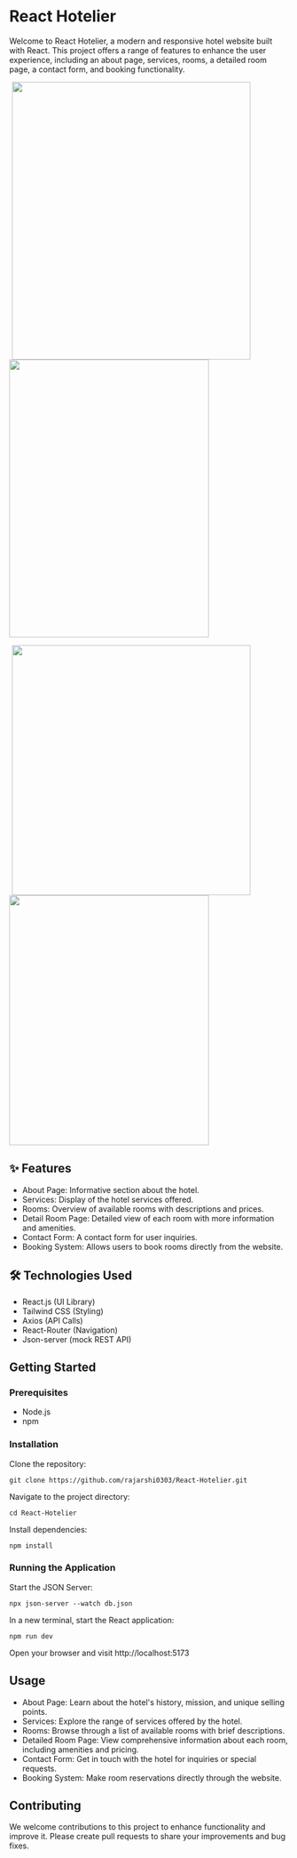 # React Hotelier

Welcome to React Hotelier, a modern and responsive hotel website built with React. This project offers a range of features to enhance the user experience, including an about page, services, rooms, a detailed room page, a contact form, and booking functionality.

<p float="left">
<img src="https://github.com/rajarshi0303/React-Hotelier/assets/128988468/2f953516-3349-432d-9f0a-efe179fa4af3" width="430" height="500" hspace="5" />
<img src="https://github.com/rajarshi0303/React-Hotelier/assets/128988468/48783a96-0c98-4b1f-bc76-d00185083e2a" width="360" height="500" />
<p>
<img src="https://github.com/rajarshi0303/React-Hotelier/assets/128988468/3336969a-a3ab-4a6d-80b9-3e46528d382c" width="430" height="450" hspace="5" />
<img src="https://github.com/rajarshi0303/React-Hotelier/assets/128988468/95ebf3fe-9434-4ba5-875f-3e4d610c9e60" width="360" height="450"  />
</p>

## ✨ Features
* About Page: Informative section about the hotel.
* Services: Display of the hotel services offered.
* Rooms: Overview of available rooms with descriptions and prices.
* Detail Room Page: Detailed view of each room with more information and amenities.
* Contact Form: A contact form for user inquiries.
* Booking System: Allows users to book rooms directly from the website.

## 🛠️ Technologies Used
* React.js (UI Library) 
* Tailwind CSS (Styling)
* Axios (API Calls)
* React-Router (Navigation)
* Json-server (mock REST API)

## Getting Started

### Prerequisites
* Node.js
* npm

### Installation
Clone the repository:
```shell
git clone https://github.com/rajarshi0303/React-Hotelier.git
```
Navigate to the project directory:
```shell
cd React-Hotelier
```
Install dependencies:
```shell
npm install
```

### Running the Application
Start the JSON Server:
```shell
npx json-server --watch db.json
```
In a new terminal, start the React application:
```shell
npm run dev
```
Open your browser and visit http://localhost:5173

## Usage
* About Page: Learn about the hotel's history, mission, and unique selling points.
* Services: Explore the range of services offered by the hotel.
* Rooms: Browse through a list of available rooms with brief descriptions.
* Detailed Room Page: View comprehensive information about each room, including amenities and pricing.
* Contact Form: Get in touch with the hotel for inquiries or special requests.
* Booking System: Make room reservations directly through the website.

## Contributing
We welcome contributions to this project to enhance functionality and improve it. Please create pull requests to share your improvements and bug fixes.
